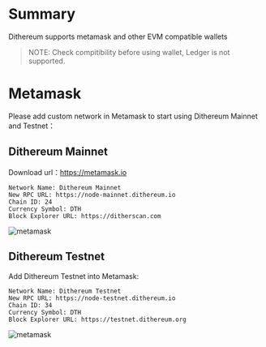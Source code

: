 # Summary

Dithereum supports metamask and other EVM compatible wallets

> NOTE: Check compitibility before using wallet, Ledger is not supported.

# Metamask

Please add custom network in Metamask to start using Dithereum Mainnet and Testnet：

## Dithereum Mainnet

Download url：https://metamask.io

```
Network Name: Dithereum Mainnet
New RPC URL: https://node-mainnet.dithereum.io
Chain ID: 24
Currency Symbol: DTH
Block Explorer URL: https://ditherscan.com
```

![metamask](../images/metamask2.png)

## Dithereum Testnet

Add Dithereum Testnet into Metamask:

```
Network Name: Dithereum Testnet
New RPC URL: https://node-testnet.dithereum.io
Chain ID: 34
Currency Symbol: DTH
Block Explorer URL: https://testnet.dithereum.org
```

![metamask](../images/metamask-testnet.png)